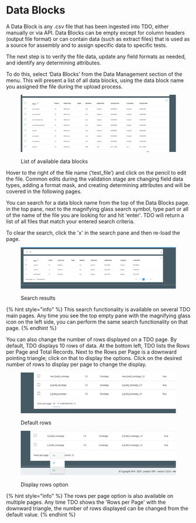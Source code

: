 # Data Blocks

A Data Block is any .csv file that has been ingested into TDO, either manually or via API.  Data Blocks can be empty except for column headers (output file format) or can contain data (such as extract files) that is used as a source for assembly and to assign specific data to specific tests.

The next step is to verify the file data, update any field formats as needed, and identify any determining attributes.&#x20;

To do this, select ‘Data Blocks’ from the Data Management section of the menu.  This will present a list of all data blocks, using the data block name you assigned the file during the upload process.

<figure><img src="../../../../../../.gitbook/assets/image (14) (1) (1) (1) (1) (1).png" alt=""><figcaption><p>List of available data blocks</p></figcaption></figure>

Hover to the right of the file name (‘test\_file’) and click on the pencil to edit the file. Common edits during the validation stage are changing field data types, adding a format mask, and creating determining attributes and will be covered in the following pages.

You can search for a data block name from the top of the Data Blocks page.  in the top pane, next to the magnifying glass search symbol, type part or all of the name of the file you are looking for and hit 'enter'.  TDO will return a list of all files that match your entered search criteria.

To clear the search, click the 'x' in the search pane and then re-load the page.

<figure><img src="../../../../../../.gitbook/assets/image (454).png" alt=""><figcaption><p>Search results</p></figcaption></figure>

{% hint style="info" %}
This search functionality is available on several TDO main pages.  Any time you see the top empty pane with the magnifying glass icon on the left side, you can perform the same search functionality on that page.
{% endhint %}

You can also change the number of rows displayed on a TDO page.  By default, TDO displays 10 rows of data.  At the bottom left, TDO lists the Rows per Page and Total Records.  Next to the Rows per Page is a downward pointing triangle; click on that to display the options.  Click on the desired number of rows to display per page to change the display.

<figure><img src="../../../../../../.gitbook/assets/image (455).png" alt=""><figcaption><p>Default rows</p></figcaption></figure>

<figure><img src="../../../../../../.gitbook/assets/image (457).png" alt=""><figcaption><p>Display rows option</p></figcaption></figure>

{% hint style="info" %}
The rows per page option is also available on multiple pages.  Any time TDO shows the 'Rows per Page' with the downward triangle, the number of rows displayed can be changed from the default value.
{% endhint %}
